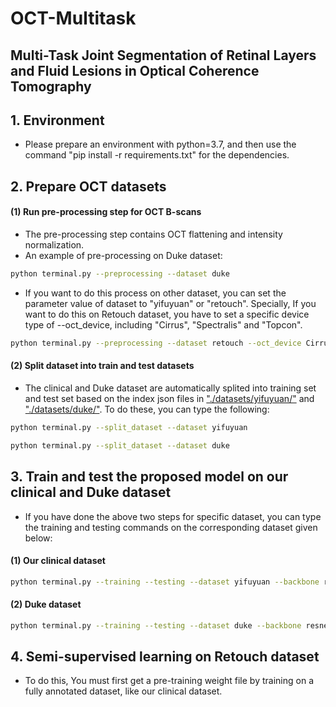 # OCT-Multitask
## Multi-Task Joint Segmentation of Retinal Layers and Fluid Lesions in Optical Coherence Tomography ##
## 1. Environment
- Please prepare an environment with python=3.7, and then use the command "pip install -r requirements.txt" for the dependencies.
## 2. Prepare OCT datasets 
#### (1) Run pre-processing step for OCT B-scans
- The pre-processing step contains OCT flattening and intensity normalization.
- An example of pre-processing on Duke dataset:
```bash
python terminal.py --preprocessing --dataset duke
```
- If you want to do this process on other dataset, you can set the parameter value of dataset to "yifuyuan" or "retouch". Specially, If you want to do this on Retouch dataset, you have to set a specific device type of --oct_device, including "Cirrus", "Spectralis" and "Topcon".
```bash
python terminal.py --preprocessing --dataset retouch --oct_device Cirrus
```
#### (2) Split dataset into train and test datasets 
- The clinical and Duke dataset are automatically splited into training set and test set based on the index json files in ["./datasets/yifuyuan/"](datasets/yifuyuan/) and ["./datasets/duke/"](datasets/duke/). To do these, you can type the following:
```bash
python terminal.py --split_dataset --dataset yifuyuan
```
```bash
python terminal.py --split_dataset --dataset duke
```
## 3. Train and test the proposed model on our clinical and Duke dataset
- If you have done the above two steps for specific dataset, you can type the training and testing commands on the corresponding dataset given below:
#### (1) Our clinical dataset
```bash
python terminal.py --training --testing --dataset yifuyuan --backbone resnetv2
```
#### (2) Duke dataset
```bash
python terminal.py --training --testing --dataset duke --backbone resnetv2
```
## 4. Semi-supervised learning on Retouch dataset
- To do this, You must first get a pre-training weight file by training on a fully annotated dataset, like our clinical dataset.
